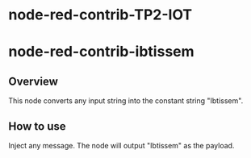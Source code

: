 # node-red-contrib-TP2-IOT

# node-red-contrib-ibtissem

## Overview
This node converts any input string into the constant string "Ibtissem".

## How to use
Inject any message. The node will output "Ibtissem" as the payload.

